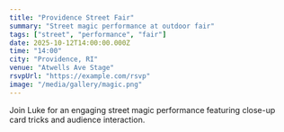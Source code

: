 ```yaml
---
title: "Providence Street Fair"
summary: "Street magic performance at outdoor fair"
tags: ["street", "performance", "fair"]
date: 2025-10-12T14:00:00.000Z
time: "14:00"
city: "Providence, RI"
venue: "Atwells Ave Stage"
rsvpUrl: "https://example.com/rsvp"
image: "/media/gallery/magic.png"
---
```

Join Luke for an engaging street magic performance featuring close-up card tricks and audience interaction.